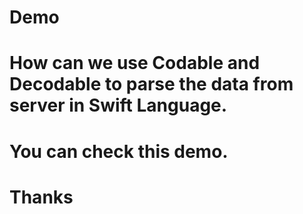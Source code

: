 # Demo
# How can we use Codable and Decodable to parse the data from server in Swift Language.
# You can check this demo.

# Thanks 
